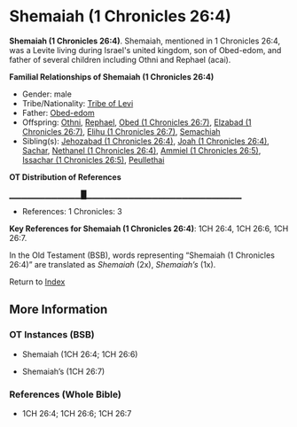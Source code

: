 # Shemaiah (1 Chronicles 26:4)
**Shemaiah (1 Chronicles 26:4)**. 
Shemaiah, mentioned in 1 Chronicles 26:4, was a Levite living during Israel's united kingdom, son of Obed-edom, and father of several children including Othni and Rephael (acai). 




**Familial Relationships of Shemaiah (1 Chronicles 26:4)**


* Gender: male
* Tribe/Nationality: [Tribe of Levi](../../../groups/md/acai/Levi.md)
* Father: [Obed-edom](Obed-edom.md)
* Offspring: [Othni](Othni.md), [Rephael](Rephael.md), [Obed (1 Chronicles 26:7)](Obed.4.md), [Elzabad (1 Chronicles 26:7)](Elzabad.2.md), [Elihu (1 Chronicles 26:7)](Elihu.3.md), [Semachiah](Semachiah.md)
* Sibling(s): [Jehozabad (1 Chronicles 26:4)](Jehozabad.2.md), [Joah (1 Chronicles 26:4)](Joah.3.md), [Sachar](Sachar.md), [Nethanel (1 Chronicles 26:4)](Nethanel.5.md), [Ammiel (1 Chronicles 26:5)](Ammiel.3.md), [Issachar (1 Chronicles 26:5)](Issachar.2.md), [Peullethai](Peullethai.md)


**OT Distribution of References**

▁▁▁▁▁▁▁▁▁▁▁▁█▁▁▁▁▁▁▁▁▁▁▁▁▁▁▁▁▁▁▁▁▁▁▁▁▁▁
* References: 1 Chronicles: 3



**Key References for Shemaiah (1 Chronicles 26:4)**: 
1CH 26:4, 1CH 26:6, 1CH 26:7. 


In the Old Testament (BSB), words representing “Shemaiah (1 Chronicles 26:4)” are translated as 
*Shemaiah* (2x), *Shemaiah’s* (1x). 




Return to [Index](00-Index.md)

## More Information

### OT Instances (BSB)

* Shemaiah (1CH 26:4; 1CH 26:6)

* Shemaiah’s (1CH 26:7)



### References (Whole Bible)

* 1CH 26:4; 1CH 26:6; 1CH 26:7



